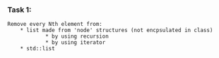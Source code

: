 ### **Task 1:**
    Remove every Nth element from:
        * list made from 'node' structures (not encpsulated in class)
                * by using recursion
                * by using iterator
        * std::list


